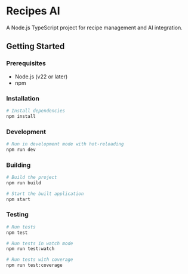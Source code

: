 # Recipes AI

A Node.js TypeScript project for recipe management and AI integration.

## Getting Started

### Prerequisites

- Node.js (v22 or later)
- npm

### Installation

```bash
# Install dependencies
npm install
```

### Development

```bash
# Run in development mode with hot-reloading
npm run dev
```

### Building

```bash
# Build the project
npm run build

# Start the built application
npm start
```

### Testing

```bash
# Run tests
npm test

# Run tests in watch mode
npm run test:watch

# Run tests with coverage
npm run test:coverage
```
